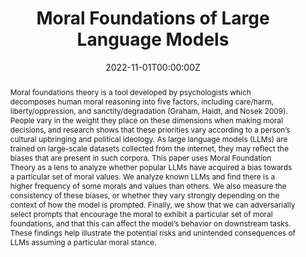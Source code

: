 ---
title: "Moral Foundations of Large Language Models"
authors:
- M. Abdulhai
- C. Crepy
- D. Valter
- J. Canny
- S. Levine
- admin
date: "2022-11-01T00:00:00Z"
doi: ""

author_notes:
- ""
- ""
- ""

# Schedule page publish date (NOT publication's date).
publishDate: "2022-11-01T00:00:00Z"

# Publication type.
# Legend: 0 = Uncategorized; 1 = Conference paper; 2 = Journal article;
# 3 = Preprint / Working Paper; 4 = Report; 5 = Book; 6 = Book section;
# 7 = Thesis; 8 = Patent
publication_types: ["3"]

# Publication name and optional abbreviated publication name.
publication: In *Preprint* 
publication_short: In *Preprint* 

abstract: "Moral foundations theory is a tool developed by psychologists which decomposes human moral reasoning into five factors, including care/harm, liberty/oppression, and sanctity/degradation (Graham, Haidt, and Nosek 2009). People vary in the weight they place on these dimensions when making moral decisions, and research shows that these priorities vary according to a person’s cultural upbringing and political ideology. As large language models (LLMs) are trained on large-scale datasets collected from the internet, they may reflect the biases that are present in such corpora. This paper uses Moral Foundation Theory as a lens to analyze whether popular LLMs have acquired a bias towards a particular set of moral values. We analyze known LLMs and find there is a higher frequency of some morals and values than others. We also measure the consistency of these biases, or whether they vary strongly depending on the context of how the model is prompted. Finally, we show that we can adversarially select prompts that encourage the moral to exhibit a particular set of moral foundations, and that this can affect the model’s behavior on downstream tasks. These findings help illustrate the potential risks and unintended consequences of LLMs assuming a particular moral stance."
# Summary. An optional shortened abstract.
summary: "Moral Foundations theory decomposes human moral reasoning into five factors, which vary reliably across different human populations and political affiliations. We use moral foundations to analyze large language models like GPT-3 to determine what, if any, consistent moral values it brings to conversations, whether these can be deliberately manipulated, and whether holding a particular moral stance affects downstream tasks."

tags:
- Reinforcement Learning
- Communication and Language
- Deep Learning
- Responsible AI
featured: false

links:
url_pdf: 
url_code: ''
url_dataset: ''
url_poster: ''
url_project: ''
url_slides: ''
url_source: ''
url_video: ''

# Featured image
# To use, add an image named `featured.jpg/png` to your page's folder. 
image:
  caption: ''
  focal_point: Center
  preview_only: false

# Associated Projects (optional).
#   Associate this publication with one or more of your projects.
#   Simply enter your project's folder or file name without extension.
#   E.g. `internal-project` references `content/project/internal-project/index.md`.
#   Otherwise, set `projects: []`.
projects: []

# Slides (optional).
#   Associate this publication with Markdown slides.
#   Simply enter your slide deck's filename without extension.
#   E.g. `slides: "example"` references `content/slides/example/index.md`.
#   Otherwise, set `slides: ""`.
slides: ""
---